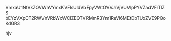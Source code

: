 VmxaU1NtVkZOVWhVYmxKVFlsUldVbFpyVWtOVVJrVjVUVlpPYVZadVFrTlZS
bEYzVXpCT2RWVnVRbWxWClZEQTVRMmR3Ym1ReVl6MEtDbTUxZVE9PQoKdGR3

hjv